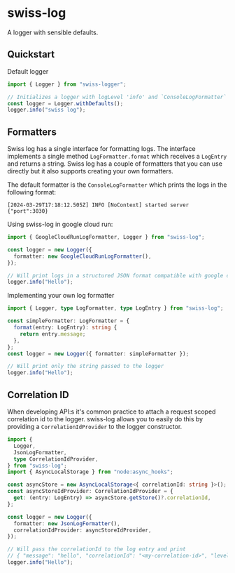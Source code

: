 # swiss-log

A logger with sensible defaults.

## Quickstart

Default logger

```ts
import { Logger } from "swiss-logger";

// Initializes a logger with logLevel 'info' and `ConsoleLogFormatter` as the formatter
const logger = Logger.withDefaults();
logger.info("swiss log");
```

## Formatters

Swiss log has a single interface for formatting logs. The interface implements a single method `LogFormatter.format` which receives a `LogEntry` and returns a string.
Swiss log has a couple of formatters that you can use directly but it also supports creating your own formatters.

The default formatter is the `ConsoleLogFormatter` which prints the logs in the following format:

```shell
[2024-03-29T17:18:12.505Z] INFO [NoContext] started server {"port":3030}
```

Using swiss-log in google cloud run:

```ts
import { GoogleCloudRunLogFormatter, Logger } from "swiss-log";

const logger = new Logger({
  formatter: new GoogleCloudRunLogFormatter(),
});

// Will print logs in a structured JSON format compatible with google cloud run
logger.info("Hello");
```

Implementing your own log formatter

```ts
import { Logger, type LogFormatter, type LogEntry } from "swiss-log";

const simpleFormatter: LogFormatter = {
  format(entry: LogEntry): string {
    return entry.message;
  },
};
const logger = new Logger({ formatter: simpleFormatter });

// Will print only the string passed to the logger
logger.info("Hello");
```

## Correlation ID

When developing API:s it's common practice to attach a request scoped correlation id to the logger. swiss-log allows you to easily do this by providing a `CorrelationIdProvider` to the logger constructor.

```ts
import {
  Logger,
  JsonLogFormatter,
  type CorrelationIdProvider,
} from "swiss-log";
import { AsyncLocalStorage } from "node:async_hooks";

const asyncStore = new AsyncLocalStorage<{ correlationId: string }>();
const asyncStoreIdProvider: CorrelationIdProvider = {
  get: (entry: LogEntry) => asyncStore.getStore()?.correlationId,
};

const logger = new Logger({
  formatter: new JsonLogFormatter(),
  correlationIdProvider: asyncStoreIdProvider,
});

// Will pass the correlationId to the log entry and print
// { "message": "hello", "correlationId": "<my-correlation-id>", "level": 0 }
logger.info("Hello");
```
